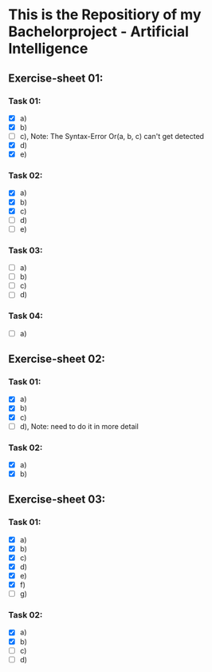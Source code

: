 # This is the Repositiory of my Bachelorproject - Artificial Intelligence  

## Exercise-sheet 01:  
### Task 01:  

 - [x] a)
 - [x] b)
 - [ ] c), Note: The Syntax-Error Or(a, b, c) can't get detected
 - [X] d)
 - [X] e)

### Task 02:  
 - [X] a)
 - [X] b)
 - [X] c)
 - [ ] d)
 - [ ] e)

### Task 03:  
 - [ ] a)
 - [ ] b)
 - [ ] c)
 - [ ] d)
 
### Task 04:  
 - [ ] a)

## Exercise-sheet 02:  
### Task 01:  
 - [x] a)
 - [x] b)
 - [x] c)
 - [ ] d), Note: need to do it in more detail

### Task 02:  
 - [x] a)
 - [x] b)

## Exercise-sheet 03:  
### Task 01:  
 - [x] a)
 - [x] b)
 - [x] c)
 - [x] d)
 - [x] e)
 - [x] f)
 - [ ] g)

### Task 02:  
 - [x] a)
 - [x] b)
 - [ ] c)
 - [ ] d)
